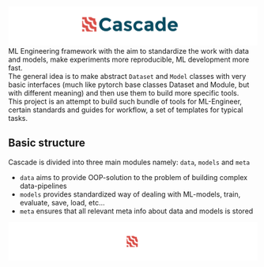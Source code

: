 ![header](docs/imgs/header.png)
ML Engineering framework with the aim to standardize the work with data and models, make experiments more reproducible,
ML development more fast.  
The general idea is to make abstract `Dataset` and `Model` classes with very basic interfaces 
(much like pytorch base classes Dataset and Module, but with different meaning) 
and then use them to build more specific tools.  
This project is an attempt to build such bundle of tools for ML-Engineer, certain standards and guides for 
workflow, a set of templates for typical tasks.

## Basic structure
Cascade is divided into three main modules namely: `data`, `models` and `meta`  
- `data` aims to provide OOP-solution to the problem of building complex data-pipelines
- `models` provides standardized way of dealing with ML-models, train, evaluate, save, load, etc...
- `meta` ensures that all relevant meta info about data and models is stored

![footer](docs/imgs/footer.png)
